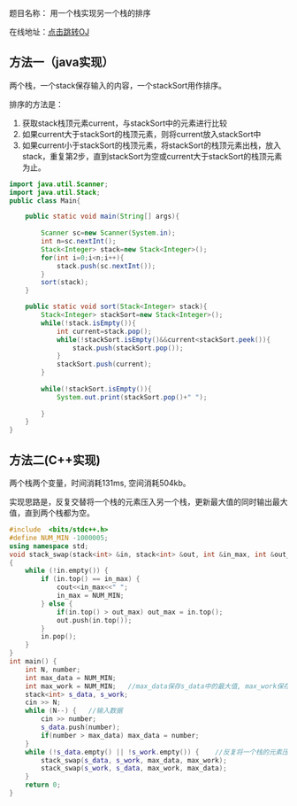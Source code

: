 题目名称： 用一个栈实现另一个栈的排序

在线地址：[点击跳转OJ](https://www.nowcoder.com/practice/ff8cba64e7894c5582deafa54cca8ff2?tpId=101&tqId=33081&rp=1&ru=%2Fta%2Fprogrammer-code-interview-guide&qru=%2Fta%2Fprogrammer-code-interview-guide%2Fquestion-ranking&tab=answerKey)



## 方法一（java实现）

两个栈，一个stack保存输入的内容，一个stackSort用作排序。

排序的方法是：

1. 获取stack栈顶元素current，与stackSort中的元素进行比较
2. 如果current大于stackSort的栈顶元素，则将current放入stackSort中
3. 如果current小于stackSort的栈顶元素，将stackSort的栈顶元素出栈，放入stack，重复第2步，直到stackSort为空或current大于stackSort的栈顶元素为止。

```java
import java.util.Scanner;
import java.util.Stack;
public class Main{

	public static void main(String[] args){
	
		Scanner sc=new Scanner(System.in);
		int n=sc.nextInt();
		Stack<Integer> stack=new Stack<Integer>();
		for(int i=0;i<n;i++){
			stack.push(sc.nextInt());
		}
		sort(stack);
	}

	public static void sort(Stack<Integer> stack){
		Stack<Integer> stackSort=new Stack<Integer>();
		while(!stack.isEmpty()){
			int current=stack.pop();
			while(!stackSort.isEmpty()&&current<stackSort.peek()){
				stack.push(stackSort.pop());
			}
			stackSort.push(current);
		}
		
		while(!stackSort.isEmpty()){
			System.out.print(stackSort.pop()+" ");
			
		}
	}
}
```
## 方法二(C++实现)

两个栈两个变量，时间消耗131ms, 空间消耗504kb。

实现思路是，反复交替将一个栈的元素压入另一个栈，更新最大值的同时输出最大值，直到两个栈都为空。

```c++
#include  <bits/stdc++.h>
#define NUM_MIN -1000005;
using namespace std;
void stack_swap(stack<int> &in, stack<int> &out, int &in_max, int &out_max)
{
    while (!in.empty()) {
        if (in.top() == in_max) {
            cout<<in_max<<" ";
            in_max = NUM_MIN;
        } else {
            if(in.top() > out_max) out_max = in.top();
            out.push(in.top());
        }
        in.pop();
    }
}
int main() {
    int N, number;
    int max_data = NUM_MIN;
    int max_work = NUM_MIN;   //max_data保存s_data中的最大值, max_work保存s_work的最大值
    stack<int> s_data, s_work;
    cin >> N;
    while (N--) {   //输入数据
        cin >> number;
        s_data.push(number);
        if(number > max_data) max_data = number;
    }
    while (!s_data.empty() || !s_work.empty()) {    //反复将一个栈的元素压入另一个栈，同时更新最大值
        stack_swap(s_data, s_work, max_data, max_work);
        stack_swap(s_work, s_data, max_work, max_data);
    }
    return 0;
}
```




